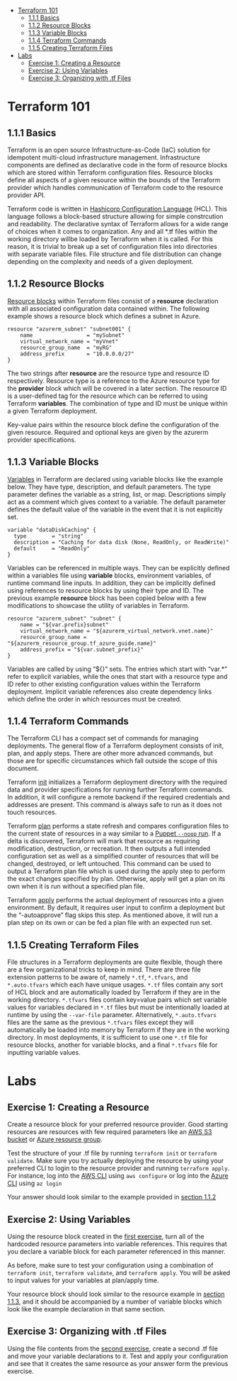 - [Terraform 101](#terraform-101)
  - [1.1.1 Basics](#111-basics)
  - [1.1.2 Resource Blocks](#112-resource-blocks)
  - [1.1.3 Variable Blocks](#113-variable-blocks)
  - [1.1.4 Terraform Commands](#114-terraform-commands)
  - [1.1.5 Creating Terraform Files](#115-creating-terraform-files)
- [Labs](#labs)
  - [Exercise 1: Creating a Resource](#exercise-1-creating-a-resource)
  - [Exercise 2: Using Variables](#exercise-2-using-variables)
  - [Exercise 3: Organizing with .tf Files](#exercise-3-organizing-with-tf-files)

# Terraform 101

## 1.1.1 Basics

Terraform is an open source Infrastructure-as-Code (IaC) solution for
idempotent multi-cloud infrastructure management. Infrastructure components are
defined as declarative code in the form of resource blocks which are stored
within Terraform configuration files. Resource blocks define all aspects of a
given resource within the bounds of the Terraform provider which
handles communication of Terraform code to the resource provider API.

Terraform code is written in [Hashicorp Configuration Language](https://github.com/hashicorp/hcl) (HCL). 
This language follows a block-based structure allowing for simple constrcution and readability. 
The declarative syntax of Terraform allows for a wide range of choices when it comes to organization. 
Any and all \*.tf files within the working directory willbe loaded by Terraform when it is called. 
For this reason, it is trivial to break up a set of configuration files into directories with separate variable
files. File structure and file distribution can change depending on the
complexity and needs of a given deployment.

## 1.1.2 Resource Blocks

[Resource blocks](https://www.terraform.io/docs/configuration/resources.html)
within Terraform files consist of a **resource** declaration with all associated
configuration data contained within. The following example shows a resource
block which defines a subnet in Azure.

```
resource "azurerm_subnet" "subnet001" {
    name                 = "mySubnet"
    virtual_network_name = "myVnet"
    resource_group_name  = "myRG"
    address_prefix       = "10.0.0.0/27"
}
```
The two strings after **resource** are the resource type and resource ID
respectively. Resource type is a reference to the Azure resource type for the
**provider** block which will be covered in a later section. The resource ID is
a user-defined tag for the resource which can be referred to using Terraform
**variables**. The combination of type and ID must be unique within a given
Terraform deployment.

Key-value pairs within the resource block define the configuration of the given
resource. Required and optional keys are given by the azurerm provider
specifications.

## 1.1.3 Variable Blocks

[Variables](https://www.terraform.io/docs/configuration/variables.html) in Terraform 
are declared using variable blocks like the example below. They have type, description, 
and default parameters. The type parameter defines the variable as a string, list, or map. 
Descriptions simply act as a comment which gives context to a variable.  The default 
parameter defines the default value of the variable in the event that it is not 
explicitly set.

```
variable "dataDiskCaching" {
  type        = "string"
  description = "Caching for data disk (None, ReadOnly, or ReadWrite)"
  default     = "ReadOnly"
}
```

Variables can be referenced in multiple ways. They can be explicitly defined
within a variables file using **variable** blocks, environment variables, of
runtime command line inputs. In addition, they can be implicitly defined using
references to resource blocks by using their type and ID. The previous example
**resource** block has been copied below with a few modifications to showcase
the utility of variables in Terraform.

```
resource "azurerm_subnet" "subnet" {
    name = "${var.prefix}subnet"
    virtual_network_name = "${azurerm_virtual_network.vnet.name}"
    resource_group_name = "${azurerm_resource_group.tf_azure_guide.name}"
    address_prefix = "${var.subnet_prefix}"
}
```

Variables are called by using “${}” sets. The entries which start with “var.\*”
refer to explicit variables, while the ones that start with a resource type and
ID refer to other existing configuration values within the Terraform deployment.
Implicit variable references also create dependency links which define the order
in which resources must be created.

## 1.1.4 Terraform Commands

The Terraform CLI has a compact set of commands for managing deployments. The
general flow of a Terraform deployment consists of init, plan, and apply steps.
There are other more advanced commands, but those are for specific circumstances
which fall outside the scope of this document.

Terraform [init](https://www.terraform.io/docs/commands/init.html) initializes a
Terraform deployment directory with the required data and provider
specifications for running further Terraform commands. In addition, it will
configure a remote backend if the required credentials and addresses are
present. This command is always safe to run as it does not touch resources.

Terraform [plan](https://www.terraform.io/docs/commands/plan.html) performs a state refresh and compares configuration files to the
current state of resources in a way similar to a [Puppet ```--noop``` run](https://docs.puppet.com/puppet/3.6/man/agent.html#OPTIONS). If a delta is discovered, Terraform will mark that
resource as requiring modification, destruction, or recreation. It then outputs
a full intended configuration set as well as a simplified counter of resources
that will be changed, destroyed, or left untouched. This command can be used to
output a Terraform plan file which is used during the apply step to perform the
exact changes specified by plan. Otherwise, apply will get a plan on its own
when it is run without a specified plan file.

Terraform [apply](https://www.terraform.io/docs/commands/apply.html) performs the actual deployment of resources into a given
environment. By default, it requires user input to confirm a deployment but the
“-autoapprove” flag skips this step. As mentioned above, it will run a plan step
on its own or can be fed a plan file with an expected run set.

## 1.1.5 Creating Terraform Files

File structures in a Terraform deployments are quite flexible, though there are a few organizational tricks to keep in mind. There are three file extension patterns to be aware of, namely ```*.tf```, ```*.tfvars```, and ```*.auto.tfvars``` which each have unique usages. ```*.tf``` files contain any sort of HCL block and are automatically loaded by Terraform if they are in the working directory. ```*.tfvars``` files contain key=value pairs which set variable values for variables declared in ```*.tf``` files but must be intentionally loaded at runtime by using the ```--var-file``` parameter. Alternatively, ```*.auto.tfvars``` files are the same as the previous ```*.tfvars``` files except they will automatically be loaded into memory by Terraform if they are in the working directory. In most deployments, it is sufficient to use one ```*.tf``` file for resource blocks, another for variable blocks, and a final ```*.tfvars``` file for inputting variable values.

# Labs

## Exercise 1: Creating a Resource

Create a resource block for your preferred resource provider. Good starting resources are resources with few required parameters like an [AWS S3 bucket](https://www.terraform.io/docs/providers/aws/r/s3_bucket.html) or [Azure resource group](https://www.terraform.io/docs/providers/azurerm/r/resource_group.html).

Test the structure of your .tf file by running ```terraform init``` or ```terraform validate```. Make sure you try actually deploying the resource by using your preferred CLI to login to the resource provider and running ```terraform apply```. For instance, log into the [AWS CLI](https://docs.aws.amazon.com/cli/latest/userguide/cli-chap-configure.html) using ```aws configure``` or log into the [Azure CLI](https://docs.microsoft.com/en-us/cli/azure/reference-index?view=azure-cli-latest#az-login) using ```az login```

Your answer should look similar to the example provided in [section 1.1.2](#12-resource-blocks)

## Exercise 2: Using Variables

Using the resource block created in the [first exercise](#exercise-1-creating-a-resource), turn all of the hardcoded resource parameters
into variable references. This requires that you declare a variable block for each parameter referenced in this manner.

As before, make sure to test your configuration using a combination of ```terraform init```, ```terraform validate```, and ```terraform apply```. You will be asked to input values for your variables at plan/apply time.

Your resource block should look similar to the resource example in [section 1.1.3](#13-variable-blocks), and it should be accompanied by a number of variable blocks which look like the example declaration in that same section.

## Exercise 3: Organizing with .tf Files

Using the file contents from the [second exercise]((#exercise-2-using-variables)), create a second .tf file and move your variable declarations to it. Test and apply your configuration and see that it creates the same resource as your answer form the previous exercise.